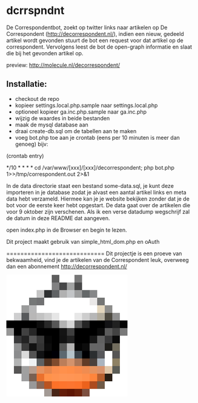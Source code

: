 dcrrspndnt
==========

De Correspondentbot, zoekt op twitter links naar artikelen op De Correspondent (http://decorrespondent.nl/), indien een nieuw, gedeeld artikel wordt gevonden stuurt de bot een request voor dat artikel op de correspondent. Vervolgens leest de bot de open-graph informatie en slaat die bij het gevonden artikel op.

preview: http://molecule.nl/decorrespondent/

Installatie:
-----------
- checkout de repo
- kopieer settings.local.php.sample naar settings.local.php
- optioneel kopieer ga.inc.php.sample naar ga.inc.php
- wijzig de waardes in beide bestanden
- maak de mysql database aan
- draai create-db.sql om de tabellen aan te maken
- voeg bot.php toe aan je crontab (eens per 10 minuten is meer dan genoeg) bijv:

(crontab entry)

*/10 * * * * cd /var/www/[xxx]/[xxx]/decorrespondent; php bot.php 1>>/tmp/correspondent.out 2>&1

In de data directorie staat een bestand some-data.sql, je kunt deze importeren in je database zodat je alvast een aantal artikel links en meta data hebt verzameld. Hiermee kan je je website bekijken zonder dat je de bot voor de eerste keer hebt opgestart. De data gaat over de artikelen die voor 9 oktober zijn verschenen. Als ik een verse datadump wegschrijf zal de datum in deze README dat aangeven.

open index.php in de Browser en begin te lezen.

Dit project maakt gebruik van simple_html_dom.php en oAuth

============================
Dit projectje is een proeve van bekwaamheid, vind je de artikelen van de Correspondent leuk, overweeg dan een abonnement
http://decorrespondent.nl/

![dcrrspndnt logo](img/dcrrspndnt.png)

